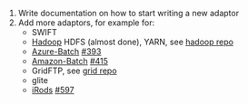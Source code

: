1. Write documentation on how to start writing a new adaptor
1. Add more adaptors, for example for:
    - SWIFT
    - [Hadoop](https://en.wikipedia.org/wiki/Apache_Hadoop) HDFS (almost done), YARN, see [hadoop repo](https://github.com/xenon-middleware/xenon-adaptors-hadoop)
    - [Azure-Batch](https://azure.microsoft.com/en-us/services/batch/) [#393](https://github.com/xenon-middleware/xenon/issues/393)
    - [Amazon-Batch](https://aws.amazon.com/batch/) [#415](https://github.com/xenon-middleware/xenon/issues/415)
    - GridFTP, see [grid repo](https://github.com/xenon-middleware/xenon-adaptors-grid)
    - glite
    - [iRods](https://irods.org/) [#597](https://github.com/xenon-middleware/xenon/issues/597)
